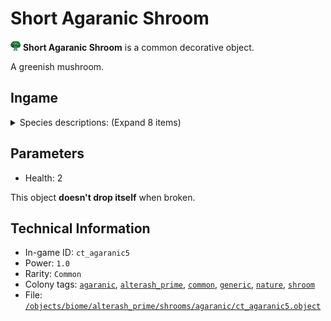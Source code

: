 # Short Agaranic Shroom

<img src="https://raw.githubusercontent.com/Ceterai/Enternia/main/objects/biome/alterash_prime/shrooms/agaranic/ct_agaranic5.png" alt="Short Agaranic Shroom icon" loading="lazy" height="16px" width="auto" /> **Short Agaranic Shroom** is a common decorative object.

A greenish mushroom.

## Ingame

<details markdown="1"><summary>Species descriptions: (Expand 8 items)</summary>

- Alta: An agaranic. Probably contains a useful biosample.
- Apex: It's cuter than the Agarans.
- Avian: I wonder what purpose this mushroom serves.
- Floran: Floran know your sssecret, little shroomy. Floran keep quiet.
- Glitch: Amused. This is a living Agaran, cleverly disguised.
- Human: Needs more caterpillar.
- Hylotl: A vile mushroom of Agaran origin.
- Novakid: What's so special about this mushroom?

</details>

## Parameters

- Health: 2

This object **doesn't drop itself** when broken.

## Technical Information

- In-game ID: `ct_agaranic5`
- Power: `1.0`
- Rarity: `Common`
- Colony tags: [`agaranic`](https://ceterai.github.io/MyEnternia/Wiki/Tags/Agaranic), [`alterash_prime`](https://ceterai.github.io/MyEnternia/Wiki/Tags/AlterashPrime), [`common`](https://ceterai.github.io/MyEnternia/Wiki/Tags/Common), [`generic`](https://ceterai.github.io/MyEnternia/Wiki/Tags/Generic), [`nature`](https://ceterai.github.io/MyEnternia/Wiki/Tags/Nature), [`shroom`](https://ceterai.github.io/MyEnternia/Wiki/Tags/Shroom)
- File: [`/objects/biome/alterash_prime/shrooms/agaranic/ct_agaranic5.object`](https://github.com/Ceterai/Enternia/blob/main/objects/biome/alterash_prime/shrooms/agaranic/ct_agaranic5.object)

